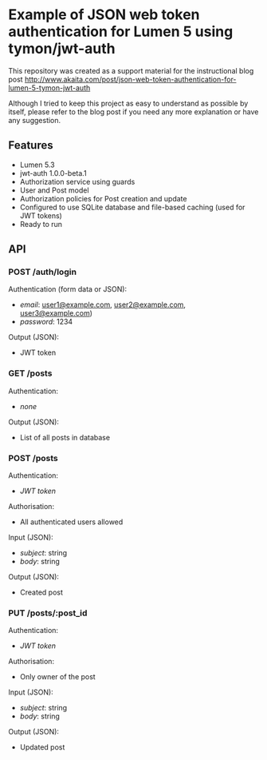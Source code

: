 # Example of JSON web token authentication for Lumen 5 using tymon/jwt-auth

This repository was created as a support material for the instructional blog post http://www.akaita.com/post/json-web-token-authentication-for-lumen-5-tymon-jwt-auth 

Although I tried to keep this project as easy to understand as possible by itself, please refer to the blog post if you need any more explanation or have any suggestion.

## Features

  - Lumen 5.3
  - jwt-auth 1.0.0-beta.1
  - Authorization service using guards
  - User and Post model
  - Authorization policies for Post creation and update
  - Configured to use SQLite database and file-based caching (used for JWT tokens)
  - Ready to run

## API

### POST /auth/login

Authentication (form data or JSON):

  - *email*: user1@example.com, user2@example.com, user3@example.com)
  - *password*: 1234

Output (JSON):

  - JWT token

### GET /posts

Authentication:

  - *none*

Output (JSON):

  - List of all posts in database

### POST /posts

Authentication:

  - *JWT token*

Authorisation:

  - All authenticated users allowed

Input (JSON):

  - *subject*: string
  - *body*: string

Output (JSON):

  - Created post


### PUT /posts/:post_id

Authentication:

  - *JWT token*

Authorisation:

  - Only owner of the post

Input (JSON):

  - *subject*: string
  - *body*: string

Output (JSON):

  - Updated post